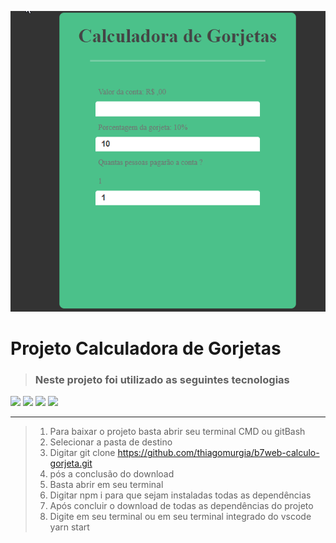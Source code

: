 ![calc](calc.gif)

 # Projeto Calculadora de Gorjetas 
> ### Neste projeto foi utilizado as seguintes tecnologias

<img src="https://cdn.iconscout.com/icon/free/png-256/react-4-1175110.png">
<img src="https://cdn.iconscout.com/icon/free/png-256/javascript-24-1174950.png">
<img src="https://cdn.iconscout.com/icon/free/png-256/html-2752158-2284975.png">
<img src="https://cdn.iconscout.com/icon/free/png-256/css-131-722685.png">



<hr/>

>1. Para baixar o projeto basta abrir seu terminal CMD ou gitBash
>2. Selecionar a pasta de destino
>3. Digitar git clone https://github.com/thiagomurgia/b7web-calculo-gorjeta.git
>4. pós a conclusão do download
>5. Basta abrir em seu terminal
>6. Digitar npm i para que sejam instaladas todas as dependências
>7. Após concluir o download de todas as dependências do projeto
>8. Digite em seu terminal ou em seu terminal integrado do vscode yarn start